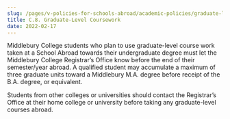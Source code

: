 ```yaml
---
slug: /pages/v-policies-for-schools-abroad/academic-policies/graduate-level-coursework
title: C.8. Graduate-Level Coursework
date: 2022-02-17
---
```

Middlebury College students who plan to use graduate-level course work taken at a School Abroad towards their undergraduate degree must let the Middlebury College Registrar’s Office know before the end of their semester/year abroad. A qualified student may accumulate a maximum of three graduate units toward a Middlebury M.A. degree before receipt of the B.A. degree, or equivalent. 

Students from other colleges or universities should contact the Registrar’s Office at their home college or university before taking any graduate-level courses abroad.